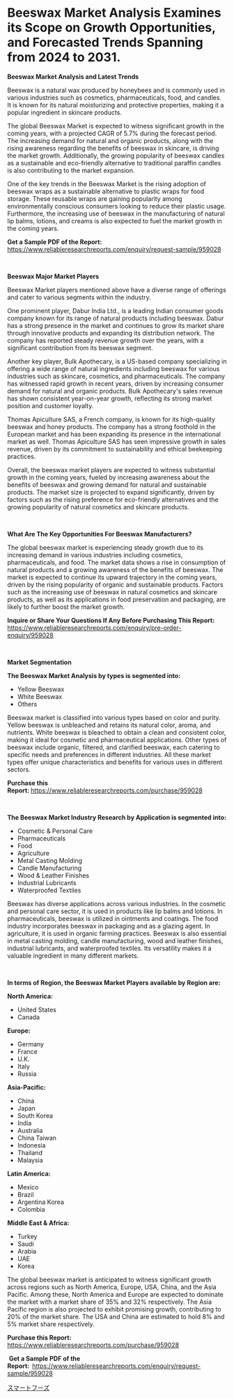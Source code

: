 <p><h1>Beeswax Market Analysis Examines its Scope on Growth Opportunities, and Forecasted Trends Spanning from 2024 to 2031.</h1></p><p><strong>Beeswax Market Analysis and Latest Trends</strong></p>
<p><p>Beeswax is a natural wax produced by honeybees and is commonly used in various industries such as cosmetics, pharmaceuticals, food, and candles. It is known for its natural moisturizing and protective properties, making it a popular ingredient in skincare products.</p><p>The global Beeswax Market is expected to witness significant growth in the coming years, with a projected CAGR of 5.7% during the forecast period. The increasing demand for natural and organic products, along with the rising awareness regarding the benefits of beeswax in skincare, is driving the market growth. Additionally, the growing popularity of beeswax candles as a sustainable and eco-friendly alternative to traditional paraffin candles is also contributing to the market expansion.</p><p>One of the key trends in the Beeswax Market is the rising adoption of beeswax wraps as a sustainable alternative to plastic wraps for food storage. These reusable wraps are gaining popularity among environmentally conscious consumers looking to reduce their plastic usage. Furthermore, the increasing use of beeswax in the manufacturing of natural lip balms, lotions, and creams is also expected to fuel the market growth in the coming years.</p></p>
<p><strong>Get a Sample PDF of the Report:&nbsp;</strong> <a href="https://www.reliableresearchreports.com/enquiry/request-sample/959028">https://www.reliableresearchreports.com/enquiry/request-sample/959028</a></p>
<p>&nbsp;</p>
<p><strong>Beeswax Major Market Players</strong></p>
<p><p>Beeswax Market players mentioned above have a diverse range of offerings and cater to various segments within the industry. </p><p>One prominent player, Dabur India Ltd., is a leading Indian consumer goods company known for its range of natural products including beeswax. Dabur has a strong presence in the market and continues to grow its market share through innovative products and expanding its distribution network. The company has reported steady revenue growth over the years, with a significant contribution from its beeswax segment.</p><p>Another key player, Bulk Apothecary, is a US-based company specializing in offering a wide range of natural ingredients including beeswax for various industries such as skincare, cosmetics, and pharmaceuticals. The company has witnessed rapid growth in recent years, driven by increasing consumer demand for natural and organic products. Bulk Apothecary's sales revenue has shown consistent year-on-year growth, reflecting its strong market position and customer loyalty.</p><p>Thomas Apiculture SAS, a French company, is known for its high-quality beeswax and honey products. The company has a strong foothold in the European market and has been expanding its presence in the international market as well. Thomas Apiculture SAS has seen impressive growth in sales revenue, driven by its commitment to sustainability and ethical beekeeping practices.</p><p>Overall, the beeswax market players are expected to witness substantial growth in the coming years, fueled by increasing awareness about the benefits of beeswax and growing demand for natural and sustainable products. The market size is projected to expand significantly, driven by factors such as the rising preference for eco-friendly alternatives and the growing popularity of natural cosmetics and skincare products.</p></p>
<p>&nbsp;</p>
<p><strong>What Are The Key Opportunities For Beeswax Manufacturers?</strong></p>
<p><p>The global beeswax market is experiencing steady growth due to its increasing demand in various industries including cosmetics, pharmaceuticals, and food. The market data shows a rise in consumption of natural products and a growing awareness of the benefits of beeswax. The market is expected to continue its upward trajectory in the coming years, driven by the rising popularity of organic and sustainable products. Factors such as the increasing use of beeswax in natural cosmetics and skincare products, as well as its applications in food preservation and packaging, are likely to further boost the market growth.</p></p>
<p><strong>Inquire or Share Your Questions If Any Before Purchasing This Report:</strong> <a href="https://www.reliableresearchreports.com/enquiry/pre-order-enquiry/959028">https://www.reliableresearchreports.com/enquiry/pre-order-enquiry/959028</a></p>
<p>&nbsp;</p>
<p><strong>Market Segmentation</strong></p>
<p><strong>The Beeswax Market Analysis by types is segmented into:</strong></p>
<p><ul><li>Yellow Beeswax</li><li>White Beeswax</li><li>Others</li></ul></p>
<p><p>Beeswax market is classified into various types based on color and purity. Yellow beeswax is unbleached and retains its natural color, aroma, and nutrients. White beeswax is bleached to obtain a clean and consistent color, making it ideal for cosmetic and pharmaceutical applications. Other types of beeswax include organic, filtered, and clarified beeswax, each catering to specific needs and preferences in different industries. All these market types offer unique characteristics and benefits for various uses in different sectors.</p></p>
<p><strong>Purchase this Report:&nbsp;</strong><a href="https://www.reliableresearchreports.com/purchase/959028">https://www.reliableresearchreports.com/purchase/959028</a></p>
<p>&nbsp;</p>
<p><strong>The Beeswax Market Industry Research by Application is segmented into:</strong></p>
<p><ul><li>Cosmetic & Personal Care</li><li>Pharmaceuticals</li><li>Food</li><li>Agriculture</li><li>Metal Casting Molding</li><li>Candle Manufacturing</li><li>Wood & Leather Finishes</li><li>Industrial Lubricants</li><li>Waterproofed Textiles</li></ul></p>
<p><p>Beeswax has diverse applications across various industries. In the cosmetic and personal care sector, it is used in products like lip balms and lotions. In pharmaceuticals, beeswax is utilized in ointments and coatings. The food industry incorporates beeswax in packaging and as a glazing agent. In agriculture, it is used in organic farming practices. Beeswax is also essential in metal casting molding, candle manufacturing, wood and leather finishes, industrial lubricants, and waterproofed textiles. Its versatility makes it a valuable ingredient in many different markets.</p></p>
<p>&nbsp;</p>
<p><strong>In terms of Region, the Beeswax Market Players available by Region are:</strong></p>
<p>
    <p> <strong> North America: </strong>
        <ul>
            <li>United States</li>
            <li>Canada</li>
        </ul>
        </p> 
    <p> <strong> Europe: </strong>
        <ul>
            <li>Germany</li>
            <li>France</li>
            <li>U.K.</li>
            <li>Italy</li>
            <li>Russia</li>
        </ul>
        </p> 
    <p> <strong> Asia-Pacific: </strong>
        <ul>
            <li>China</li>
            <li>Japan</li>
            <li>South Korea</li>
            <li>India</li>
            <li>Australia</li>
            <li>China Taiwan</li>
            <li>Indonesia</li>
            <li>Thailand</li>
            <li>Malaysia</li>
        </ul>
        </p> 
    <p> <strong> Latin America: </strong>
        <ul>
            <li>Mexico</li>
            <li>Brazil</li>
            <li>Argentina Korea</li>
            <li>Colombia</li>
        </ul>
        </p> 
    <p> <strong> Middle East & Africa: </strong>
        <ul>
            <li>Turkey</li>
            <li>Saudi</li>
            <li>Arabia</li>
            <li>UAE</li>
            <li>Korea</li>
        </ul>
    </p>
    </p>
<p><p>The global beeswax market is anticipated to witness significant growth across regions such as North America, Europe, USA, China, and the Asia Pacific. Among these, North America and Europe are expected to dominate the market with a market share of 35% and 32% respectively. The Asia Pacific region is also projected to exhibit promising growth, contributing to 20% of the market share. The USA and China are estimated to hold 8% and 5% market share respectively.</p></p>
<p><strong>Purchase this Report: </strong><a href="https://www.reliableresearchreports.com/purchase/959028">https://www.reliableresearchreports.com/purchase/959028</a></p>
<p>&nbsp;<strong>Get a Sample PDF of the Report:&nbsp;&nbsp;</strong><a href="https://www.reliableresearchreports.com/enquiry/request-sample/959028">https://www.reliableresearchreports.com/enquiry/request-sample/959028</a></p>
<p><strong></strong></p>
<p><p><a href="https://github.com/ksxzwxabcuynh011/Market-Research-Report-List-1/blob/main/5528590193478.md">スマートフーズ</a></p></p>